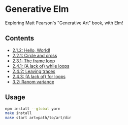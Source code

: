 # Generative Elm

Exploring Matt Pearson's "Generative Art" book, with Elm!

## Contents

- [2.1.2: Hello, World!](https://github.com/lpil/generative-elm/tree/master/arts/2.1.2)
- [2.2.1: Circle and cross](https://github.com/lpil/generative-elm/tree/master/arts/2.2.1)
- [2.3.1: The frame loop](https://github.com/lpil/generative-elm/tree/master/arts/2.3.1)
- [2.4.1: (A lack of) while loops](https://github.com/lpil/generative-elm/tree/master/arts/2.4.1)
- [2.4.2: Leaving traces](https://github.com/lpil/generative-elm/tree/master/arts/2.4.2)
- [2.4.3: (A lack of) for loops](https://github.com/lpil/generative-elm/tree/master/arts/2.4.3)
- [3.2: Ranom variance](https://github.com/lpil/generative-elm/tree/master/arts/3.2)


## Usage

```sh
npm install --global yarn
make install
make start art=path/to/art/dir
```

